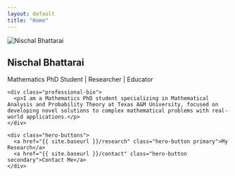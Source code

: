 ```yaml
---
layout: default
title: "Home"
---
```


<section class="hero-section">
  <div class="professional-profile">
    <div class="profile-header">
      <img src="{{ site.baseurl }}/assets/images/profile.jpg" alt="Nischal Bhattarai" class="profile-image">
      <div class="profile-title">
        <h1>Nischal Bhattarai</h1>
        <p class="designation">Mathematics PhD Student | Researcher | Educator</p>
      </div>
    </div>
    
    <div class="professional-bio">
      <p>I am a Mathematics PhD student specializing in Mathematical Analysis and Probability Theory at Texas A&M University, focused on developing novel solutions to complex mathematical problems with real-world applications.</p>
    </div>
    
    <div class="hero-buttons">
      <a href="{{ site.baseurl }}/research" class="hero-button primary">My Research</a>
      <a href="{{ site.baseurl }}/contact" class="hero-button secondary">Contact Me</a>
    </div>
  </div>
</section>
